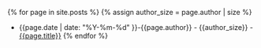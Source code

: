 {% for page in site.posts %}
{% assign author_size = page.author | size %}
 - {{page.date | date: "%Y-%m-%d" }}-{{page.author}} - {{author_size}} -[{{page.title}}]({{site.url}}{{page.url}})
{% endfor %}